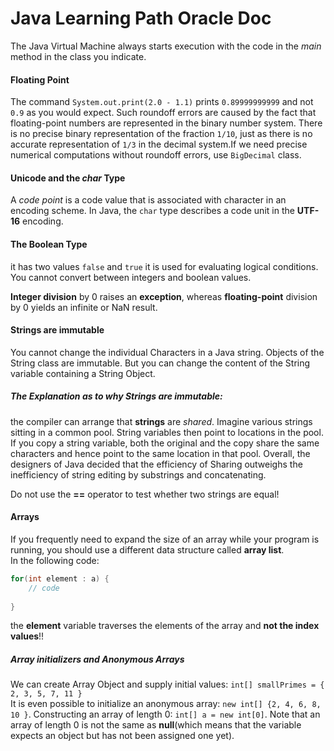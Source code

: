 # Java Learning Path Oracle Doc
 The Java Virtual Machine always starts execution with the code in the *main* method in the class you indicate.
 
 #### Floating Point
  The command `System.out.print(2.0 - 1.1)` prints `0.89999999999` and not `0.9` as you would expect. Such roundoff errors
  are caused by the fact that floating-point numbers are represented in the binary number system. There is no precise 
  binary representation of the fraction `1/10`, just as there is no accurate representation of `1/3` in the decimal
   system.If we need precise numerical computations without roundoff errors, use `BigDecimal` class.

#### Unicode and the *char* Type
A *code point* is a code value that is associated with character in an encoding scheme. In Java, the `char` type 
describes a code unit in the **UTF-16** encoding.

#### The Boolean Type
it has two values `false` and `true` it is used for evaluating logical conditions. You cannot convert between integers
and boolean values. 

**Integer division** by 0 raises an **exception**, whereas **floating-point** division by 0 yields an infinite or 
NaN result.

#### Strings are immutable
You cannot change the individual Characters in a Java string. Objects of the String class are immutable. But you can
change the content of the String variable containing a String Object.
##### The Explanation as to why Strings are immutable: 
the compiler can arrange that **strings** are _shared_. Imagine various strings sitting in a common pool. String 
variables then point to locations in the pool. If you copy a string variable, both the original and the copy share
the same characters and hence point to the same location in that pool. Overall, the designers of Java decided that
the efficiency of Sharing outweighs the inefficiency of string editing by substrings and concatenating. 

Do not use the **==** operator to test whether two strings are equal!

#### Arrays
If you frequently need to expand the size of an array while your program is running, you should 
use a different data structure called **array list**.   
In the following code: 
```java
for(int element : a) {
    // code    
    
}

```
the **element** variable traverses the elements of the array and **not the index values**!!

##### Array initializers and Anonymous Arrays
We can create Array Object and supply initial values:
`int[] smallPrimes = { 2, 3, 5, 7, 11 }`  
It is even possible to initialize an anonymous array:
`new int[] {2, 4, 6, 8, 10 }`. Constructing an array of length 0: 
`int[] a = new int[0]`. Note that an array of length 0 is not the same as **null**(which 
means that the variable expects an object but has not been assigned one yet).
